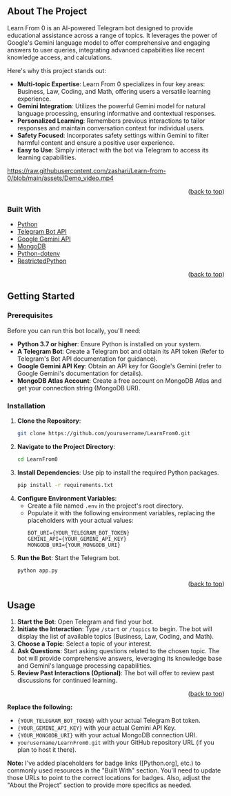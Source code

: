 <!-- ABOUT THE PROJECT -->
## About The Project

Learn From 0 is an AI-powered Telegram bot designed to provide educational assistance across a range of topics. It leverages the power of Google's Gemini language model to offer comprehensive and engaging answers to user queries, integrating advanced capabilities like recent knowledge access, and calculations. 

Here's why this project stands out:
* **Multi-topic Expertise**: Learn From 0 specializes in four key areas: Business, Law, Coding, and Math, offering users a versatile learning experience.
* **Gemini Integration**:  Utilizes the powerful Gemini model for natural language processing, ensuring informative and contextual responses.
* **Personalized Learning**: Remembers previous interactions to tailor responses and maintain conversation context for individual users. 
* **Safety Focused**: Incorporates safety settings within Gemini to filter harmful content and ensure a positive user experience.
* **Easy to Use**:  Simply interact with the bot via Telegram to access its learning capabilities. 

https://raw.githubusercontent.com/zashari/Learn-from-0/blob/main/assets/Demo_video.mp4

<p align="right">(<a href="#readme-top">back to top</a>)</p>

### Built With

* [Python](https://www.python.org/)
* [Telegram Bot API](https://core.telegram.org/bots/api)
* [Google Gemini API](https://developers.generativeai.google/)
* [MongoDB](https://www.mongodb.com/)
* [Python-dotenv](https://pypi.org/project/python-dotenv/)
* [RestrictedPython](https://pypi.org/project/RestrictedPython/)


<p align="right">(<a href="#readme-top">back to top</a>)</p>



<!-- GETTING STARTED -->
## Getting Started

### Prerequisites

Before you can run this bot locally, you'll need:

* **Python 3.7 or higher**: Ensure Python is installed on your system. 
* **A Telegram Bot**:  Create a Telegram bot and obtain its API token (Refer to Telegram's Bot API documentation for guidance).
* **Google Gemini API Key**:  Obtain an API key for Google's Gemini (refer to Google Gemini's documentation for details).
* **MongoDB Atlas Account**: Create a free account on MongoDB Atlas and get your connection string (MongoDB URI).

### Installation

1. **Clone the Repository**: 
   ```sh
   git clone https://github.com/yourusername/LearnFrom0.git 
   ```
2. **Navigate to the Project Directory**:
   ```sh
   cd LearnFrom0
   ```
3. **Install Dependencies**: Use pip to install the required Python packages. 
   ```sh
   pip install -r requirements.txt
   ```
4. **Configure Environment Variables**:
   * Create a file named `.env` in the project's root directory.
   * Populate it with the following environment variables, replacing the placeholders with your actual values:
     ```
     BOT_URI={YOUR_TELEGRAM_BOT_TOKEN}
     GEMINI_API={YOUR_GEMINI_API_KEY}
     MONGODB_URI={YOUR_MONGODB_URI}
     ```
5. **Run the Bot**: Start the Telegram bot. 
   ```sh
   python app.py
   ```

<p align="right">(<a href="#readme-top">back to top</a>)</p>



<!-- USAGE EXAMPLES -->
## Usage

1. **Start the Bot**: Open Telegram and find your bot.  
2. **Initiate the Interaction**: Type `/start` or `/topics` to begin. The bot will display the list of available topics (Business, Law, Coding, and Math).
3. **Choose a Topic**:  Select a topic of your interest. 
4. **Ask Questions**: Start asking questions related to the chosen topic. The bot will provide comprehensive answers, leveraging its knowledge base and Gemini's language processing capabilities.
5. **Review Past Interactions (Optional)**:  The bot will offer to review past discussions for continued learning.

<p align="right">(<a href="#readme-top">back to top</a>)</p>


**Replace the following:**

* `{YOUR_TELEGRAM_BOT_TOKEN}` with your actual Telegram Bot token.
* `{YOUR_GEMINI_API_KEY}` with your actual Gemini API Key.
* `{YOUR_MONGODB_URI}` with your actual MongoDB connection URI. 
* `yourusername/LearnFrom0.git` with your GitHub repository URL (if you plan to host it there).

**Note:** I've added placeholders for badge links ([Python.org], etc.) to commonly used resources in the "Built With" section. You'll need to update those URLs to point to the correct locations for badges.  Also, adjust the "About the Project" section to provide more specifics as needed.

